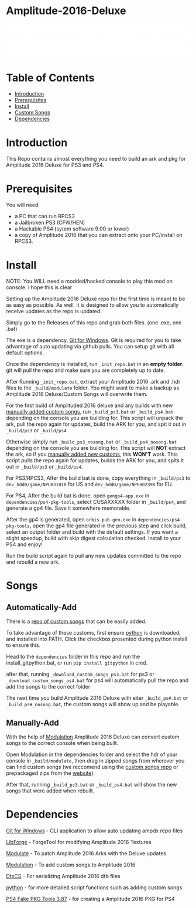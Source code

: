 # Amplitude-2016-Deluxe

![Header Image](dependencies/header.png)

# Table of Contents  

* [Introduction](#introduction)
* [Prerequisites](#Prerequisites)
* [Install](#Install)
* [Custom Songs](#Songs)
* [Dependencies](#Dependencies)

# Introduction

This Repo contains almost everything you need to build an ark and pkg for Amplitude 2016 Deluxe for PS3 and PS4.

# Prerequisites

You will need

- a PC that can run RPCS3
- a Jailbroken PS3 (CFW/HEN)
- a Hackable PS4 (sytem software 9.00 or lower)
- a copy of Amplitude 2016 that you can extract onto your PC/install on RPCS3.

# Install

NOTE: You WILL need a modded/hacked console to play this mod on console. I hope this is clear

Setting up the Amplitude 2016 Deluxe repo for the first time is meant to be as easy as possible.
As well, it is designed to allow you to automatically receive updates as the repo is updated.

Simply go to the Releases of this repo and grab both files. (one .exe, one .bat)

The exe is a dependency, [Git for Windows](https://gitforwindows.org/).
Git is required for you to take advantage of auto updating via github pulls.
You can setup git with all default options.

Once the dependency is installed, run `_init_repo.bat` in an **empty folder**. git will pull the repo and make sure you are completely up to date.

After Running `_init_repo.bat`, extract your Amplitude 2016 .ark and .hdr files to the `_build/modulate` folder. You might want to make a backup as Amplitude 2016 Deluxe/Custom Songs will overwrite them.

For the first build of Amplituded 2016 deluxe and any builds with new [manually added custom songs](#Manually-Add), run `_build_ps3.bat` or `_build_ps4.bat` depending on the console you are building for. This script will unpack the ark, pull the repo again for updates, build the ARK for you, and spit it out in `_build/ps3` or `_build/ps4`

Otherwise simply run `_build_ps3_nosong.bat` or `_build_ps4_nosong.bat` depending on the console you are building for. This script will **NOT** extract the ark, so if you [manually added new customs](#Manually-Add), this **WON'T** work. This script pulls the repo again for updates, builds the ARK for you, and spits it out in `_build/ps3` or `_build/ps4`.

For PS3/RPCS3, After the build bat is done, copy everything in `_build/ps3` to `dev_hdd0/game/NPUB31810` for US and `dev_hdd0/game/NPEB02398` for EU.

For PS4, After the build bat is done, open `gengp4-app.exe` in `dependencies/ps4-pkg-tools`, select CUSAXXXXX folder in `_build/ps4`, and generate a gp4 file. Save it somewhere memorable.

After the gp4 is generated, open `orbis-pub-gen.exe` in `dependencies/ps4-pkg-tools`, open the gp4 file generated in the previous step and click build, select an output folder and build with the default settings. If you want a slight speedup, build with skip digest calculation checked. Install to your PS4 and enjoy!

Run the build script again to pull any new updates committed to the repo and rebuild a new ark.

# Songs

## Automatically-Add

There is a [repo of custom songs](https://github.com/hmxmilohax/amp-2016-customs) that can be easily added.

To take advantage of these customs, first ensure [python](https://www.python.org/downloads/) is downloaded, and installed into PATH. Click the checkbox presented during python install to ensure this.

Head to the `dependencies` folder in this repo and run the install_gitpython.bat, or run `pip install gitpython` in cmd.

after that, running `_download_custom_songs_ps3.bat` for ps3 or `_download_custom_songs_ps4.bat` for ps4 will automatically pull the repo and add the songs to the correct folder

The next time you build Amplitude 2016 Deluxe with eiter `_build_ps#.bat` or `_build_ps#_nosong.bat`, the custom songs will show up and be playable.

## Manually-Add

With the help of [Modulation](https://github.com/DanTheMan827/Modulation) Amplitude 2016 Deluxe can convert custom songs to the correct console when being built.

Open Modulation in the dependencies folder and select the hdr of your console in `_build/modulate`, then drag in zipped songs from wherever you can find custom songs (we reccomend using the [custom songs repo](https://github.com/hmxmilohax/amp-2016-customs) or prepackaged zips from the [website](https://hmxmilohax.github.io/amp-2016-customs/)).

After that, running  `_build_ps3.bat` or `_build_ps4.bat` will show the new songs that were added when rebuilt.

# Dependencies

[Git for Windows](https://gitforwindows.org/) - CLI application to allow auto updating ampdx repo files

[LibForge](https://github.com/mtolly/LibForge) - ForgeTool for modifying Amplitude 2016 Textures

[Modulate](https://github.com/AdamClixby/Modulate) - To patch Amplitude 2016 Arks with the Deluxe updates

[Modulation](https://github.com/DanTheMan827/Modulation) - To add custom songs to Amplitude 2016

[DtxCS](https://github.com/InvoxiPlayGames/DtxCS) - For serializing Amplitude 2016 dtb files

[python](https://www.python.org/downloads/) - for more detailed script functions such as adding custom songs

[PS4 Fake PKG Tools 3.87](https://github.com/CyB1K/PS4-Fake-PKG-Tools-3.87) - for creating a Amplitude 2016 PKG for PS4
